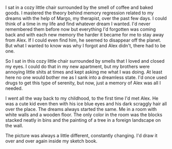 I sat in a cozy little chair surrounded by the smell of coffee and baked goods.  I mastered the theory behind memory regression related to my dreams with the help of Margo, my therapist, over the past few days.  I could think of a time in my life and find whatever dream I wanted.  I'd never remembered them before now but everything I'd forgotten was coming back and with each new memory the harder it became for me to stay away from Alex.  If I could even find him, he seemed to disappear off the planet. But what I wanted to know was why I forgot and Alex didn't, there had to be one.

So I sat in this cozy little chair surrounded by smells that I loved and closed my eyes.  I could do that in my new apartment, but my brothers were annoying little shits at times and kept asking me what I was doing.  At least here no one would bother me as I sank into a dreamless state.  I'd once used drugs to get this type of serenity, but now, just a memory of Alex was all I needed.

I went all the way back to my childhood, to the first time I'd met Alex.  He was a cute kid even then with his ice blue eyes and his dark scraggly hair all over the place.  The dreams always started the same.  Me in a room with white walls and a wooden floor.  The only color in the room was the blocks stacked neatly in bins and the painting of a tree in a foreign landscape on the wall. 

The picture was always a little different, constantly changing.  I'd draw it over and over again inside my sketch book.


<!--stackedit_data:
eyJoaXN0b3J5IjpbMjA3MjcyMjA2NywtOTY4MjEzNV19
-->